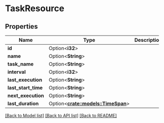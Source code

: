 # TaskResource

## Properties

Name | Type | Description | Notes
------------ | ------------- | ------------- | -------------
**id** | Option<**i32**> |  | [optional]
**name** | Option<**String**> |  | [optional]
**task_name** | Option<**String**> |  | [optional]
**interval** | Option<**i32**> |  | [optional]
**last_execution** | Option<**String**> |  | [optional]
**last_start_time** | Option<**String**> |  | [optional]
**next_execution** | Option<**String**> |  | [optional]
**last_duration** | Option<[**crate::models::TimeSpan**](TimeSpan.md)> |  | [optional]

[[Back to Model list]](../README.md#documentation-for-models) [[Back to API list]](../README.md#documentation-for-api-endpoints) [[Back to README]](../README.md)


